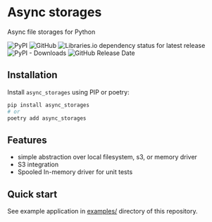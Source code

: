 # Async storages

Async file storages for Python

![PyPI](https://img.shields.io/pypi/v/async_storages)
![GitHub](https://img.shields.io/github/license/alex-oleshkevich/async_storages)
![Libraries.io dependency status for latest release](https://img.shields.io/librariesio/release/pypi/async_storages)
![PyPI - Downloads](https://img.shields.io/pypi/dm/async_storages)
![GitHub Release Date](https://img.shields.io/github/release-date/alex-oleshkevich/async_storages)

## Installation

Install `async_storages` using PIP or poetry:

```bash
pip install async_storages
# or
poetry add async_storages
```

## Features

- simple abstraction over local filesystem, s3, or memory driver
- S3 integration
- Spooled In-memory driver for unit tests

## Quick start

See example application in [examples/](examples/) directory of this repository.
